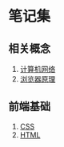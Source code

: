 # 笔记集

## 相关概念

1. [计算机网络](./计算机网络/index.md)
2. [浏览器原理](./浏览器原理/index.md)

## 前端基础

1. [CSS](./CSS/index.md)
2. [HTML](./HTML/index.md)

